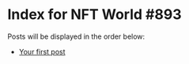 # Index for NFT World #893
Posts will be displayed in the order below:

- [Your first post](./001-first.md)

